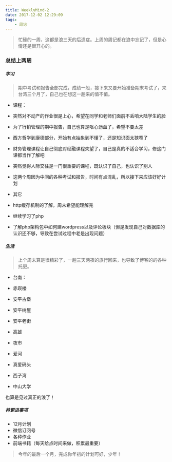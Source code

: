 ```yaml
---
title: WeeklyMind-2
date: 2017-12-02 12:29:09
tags: 
    - 周记
---
```


> 忙碌的一周，这都是浪三天的后遗症。上周的周记都在浪中忘记了，但是心情还是很开心的。

<!-- more -->

### 总结上两周

##### 学习

> 期中考试和报告全部完成，成绩一般，接下来又要开始准备期末考试了，来台湾三个月了，自己也在想这一趟来的值不值。

- 课程：
 - 突然对不动产的作业很是上心，希望在同学和老师们面前不丢咱大陆学生的脸
 - 为了行销管理的期中报告，自己也算是呕心沥血了，希望不要太差
 - 西方哲学到康德部分，开始有点抽象到不懂了，还是知识面太狭窄了
 - 财务管理课程让自己彻底对经融课程失望了，自己是真的不适合学习，修这门课都当作了解吧
 - 突然觉得人际交往是一门很重要的课程，既认识了自己，也认识了别人
 - 这两个周因为中间的各种考试和报告，时间有点混乱，所以接下来应该好好计划

- 其它
 - http缓存机制的了解，周末希望能理解完
 - 继续学习了php
 - 了解php架构包中如何建wordpress以及评论板块（但是发现自己对数据库的认识还不够，导致在尝试过程中老是出现问题）


##### 生活

> 上个周末算是很精彩了，一趟三天两夜的旅行回来，也导致了博客的的各种托更。

- 台南：
 - 赤崁楼
 - 安平古堡
 - 安平树屋
 - 安平老街

- 高雄
 - 夜市
 - 爱河
 - 真爱码头
 - 西子湾
 - 中山大学

也算是见过真正的浪了！

##### 待更进事项

- 12月计划
- 微信订阅号
- 各种作业
- 前端书籍（每天给点时间来做，积累最重要）

> 今年的最后一个月，完成你年初的计划可好，少年！